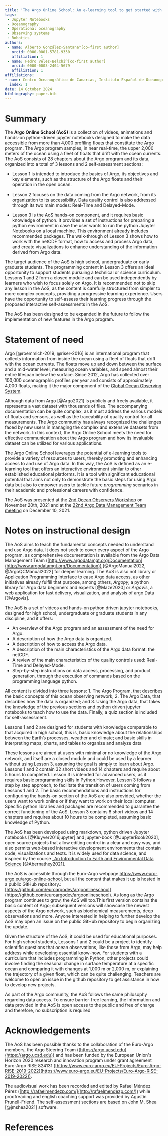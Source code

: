 ```yaml
---
title: 'The Argo Online School: An e-learning tool to get started with Argo'
tags:
 - Jupyter Notebooks
 - Oceanography
 - Operational oceanography
 - Observing systems
 - Robotics
authors:
 - name: Alberto González-Santana^[co-first author]
   orcid: 0000-0001-5781-9330
   affiliation: 1
 - name: Pedro Vélez-Belchí^[co-first author]
   orcid: 0000-0003-2404-5679
   affiliation: 1
affiliations:
- name: Centro Oceanográfico de Canarias, Instituto Español de Oceanografía (IEO - CSIC)
  index: 1
date: 14 October 2024
bibliography: paper.bib
---
```


# Summary

The **Argo Online School (AoS)** is a collection of videos, animations and hands-on python-driven jupyter notebooks designed to make the data accessible from more than 4,000 profiling floats that constitute the Argo program. The Argo program samples, in near real-time, the upper 2,000 meters of the ocean using a fleet of floats that drift with the ocean currents. The AoS consists of 28 chapters about the Argo program and its data, organized into a total of 3 lessons and 2 self-assessment sections:

* Lesson 1 is intended to introduce the basics of Argo, its objectives and key elements, such as the structure of the Argo floats and their operation in the open ocean.

* Lesson 2 focuses on the data coming from the Argo network, from its organization to its accessibility. Data quality control is also addressed through its two main modes: Real-Time and Delayed-Mode.

* Lesson 3 is the AoS hands-on component, and it requires basic knowledge of python. It provides a set of instructions for preparing a python environment in case the user wants to run the python Jupyter Notebooks on a local machine. This environment already includes recommended packages. The walk-through of Lesson 3 shows how to work with the netCDF format, how to access and process Argo data, and create visualizations to enhance understanding of the information derived from Argo data.

The target audience of the AoS is high school, undergraduate or early graduate students. The programming content in Lesson 3 offers an ideal opportunity to support students pursuing a technical or science curriculum. Lessons 1 and 2 form a closed module and can be used independently by learners who wish to focus solely on Argo. It is recommended not to skip any lesson in the AoS, as the content is carefully structured from simpler to more complex concepts, providing a progressive learning experience. Users have the opportunity to self-assess their learning progress through the proposed interactive self-assessments in the AoS.

The AoS has been designed to be expanded in the future to follow the implementation of new features in the Argo program.

# Statement of need

Argo [@roemmich-2019; @riser-2016] is an international program that collects information from inside the ocean using a fleet of floats that drift with the ocean currents. The floats move up and down between the surface and a mid-water level, measuring ocean variables, and spend almost their entire lifespan below the surface. Since 2012, Argo has collected over 100,000 oceanographic profiles per year and consists of approximately 4,000 floats, making it the major component of the [Global Ocean Observing System](https://www.goosocean.org/).

Although data from Argo [@Argo2021] is publicly and freely available, it represents a vast dataset with thousands of files. The accompanying documentation can be quite complex, as it must address the various models of floats and sensors, as well as the traceability of quality control for all measurements. The Argo community has always recognized the challenges faced by new users in managing the complex and extensive datasets from the network. In this context, the Argo Online School meets the need for effective communication about the Argo program and how its invaluable dataset can be utilized for various applications.

The Argo Online School leverages the potential of e-learning tools to provide a variety of resources to users, thereby promoting and enhancing access to and use of Argo data. In this way, the AoS is defined as an e-learning tool that offers an interactive environment similar to other established educational platforms. It is a tool with significant educational potential that aims not only to demonstrate the basic steps for using Argo data but also to empower users to tackle future _programming_ scenarios in their academic and professional careers with confidence.

The AoS was presented at the [2nd Ocean Observers Workshop](https://bit.ly/3pUChmJ) on November 20th, 2021  and at the [22nd Argo Data Management Team meeting](https://bit.ly/3e39rLL) on December 10, 2021.

# Notes on instructional design

The AoS aims to teach the fundamental concepts needed to understand and use Argo data. It does not seek to cover every aspect of the Argo program, as comprehensive documentation is available from the Argo Data Management Team ([http://www.argodatamgt.org/Documentation](http://www.argodatamgt.org/Documentation)) [@ArgoManual2022, @ArgoQCManual2022] for deeper learning. The AoS is also not library or Application Programming Interface to ease Argo data access, as other initiatives already fulfill that purpose, among others, *Argopy*, a python library for Argo data beginners and experts [@Maze2020] or  *ArgoVis*, a web application for fast delivery, visualization, and analysis of argo Data [@Argovis].

The AoS is a set of videos and hands-on python driven jupyter notebooks, designed for high school, undergraduate or graduate students in any discipline, and it offers:

* An overview of the Argo program and an assessment of the need for Argo.
* A description of how the Argo data is organized.
* A description of how to access the Argo data.
* A description of the main characteristics of the Argo data format: the netCDF.
* A review of the main characteristics of the quality controls used: Real-Time and Delayed-Mode.
* Step-by-step instructions on data access, processing, and product generation, through the execution of commands based on the programming language python.

All content is divided into three lessons: 1. The Argo Program, that describes the basic concepts of this ocean observing network; 2. The Argo Data, that describes how the data is organized; and 3. Using the Argo data, that takes the knowledge of the previous sections and python driven jupyter notebooks to teach how to use the data. Finally, a quiz section is included for self-assessment.

Lessons 1 and 2 are designed for students with knowledge comparable to that acquired in high school, this is, basic knowledge about the relationships between the Earth’s processes, weather and climate; and basic skills in interpreting maps, charts, and tables to organize and analyze data

These lessons are aimed at users with minimal or no knowledge of the Argo network, and itself are a closed module and could be used by a learner without using Lesson 3, assuming the goal is simply to learn about Argo. Lessons 1 and 2 contain 32 short videos and 14 chapters and require about 5 hours to completed. Lesson 3 is intended for advanced users, as it requires basic programming skills in Python.However, Lesson 3 follows a step by step approach, to facilitate the transition of users coming from Lessons 1 and 2. The basic recommendations and instructions for configuring the hands-on section of the AoS are also provided, whether the users want to work online or if they want to work on their local computer. Specific python libraries and packages are recommended to guarantee the correct functioning of the AoS. Lesson 3 contains 8 short videos and 14 chapters and requires about 10 hours to be completed, assuming basic knowledge of Python.

The AoS has been developed using markdown, python driven Jupyter notebooks [@Kluyver2016jupyter] and jupyter-book [@JupyterBook2020], open source projects that allow editing control in a clear and easy way, and also permits web-based interactive development environments that contain code, visualizations and texts. It is widely used for data science, and inspired by the course _[An Introduction to Earth and Environmental Data Science](https://earth-env-data-science.github.io/intro.html) [@Abernathey2021]. 

The AoS is accessible through the Euro-Argo webpage https://www.euro-argo.eu/argo-online-school, but all the content that makes it up is hosted in a public GitHub repository.: [https://github.com/euroargodev/argoonlineschool](https://github.com/euroargodev/argoonlineschool). As long as the Argo program continues to grow, the AoS will too.This first version contains the basic content of Argo; subsequent versions will showcase the newest aspects of the Argo network, such as biochemical measurements, deep observations and more. Anyone interested in helping to further develop the AoS may open an issue on the public GitHub repository to begin organizing the update.

Given the structure of the AoS, it could be used for educational purposes. For high school students, Lessons 1 and 2 could be a project to identify scientific questions that ocean observations, like those from Argo, may help address while developing essential know-how.  For students with a curriculum that includes programming in Python, other projects could involve finding the seasonal change in surface temperature at a specific ocean and comparing it with changes at 1,000 m or 2,000 m, or explaining the trajectory of a given float, which can be quite challenging.  Teachers are welcome to open an issue in the github repository to get assistance in how to develop new projects.

As part of the Argo community, the AoS follows the same philosophy regarding data access. To ensure barrier-free learning, the information and data provided in the AoS is open access to the public and free of charge and therefore, no subscription is required

# Acknowledgements

The AoS has been possible thanks to the collaboration of the Euro-Argo members, the Argo Steering Team ([https://argo.ucsd.edu](https://argo.ucsd.edu)) and has been funded by the European Union's Horizon 2020 research and innovation program under grant agreement Euro-Argo RISE 824131 ([https://www.euro-argo.eu/EU-Projects/Euro-Argo-RISE-2019-2022](https://www.euro-argo.eu/EU-Projects/Euro-Argo-RISE-2019-2022)).

The audiovisual work has been recorded and edited by Rafael Méndez Pérez ([http://rafaelmendezp.com/](http://rafaelmendezp.com/)) while proofreading and english coaching support was provided by Agustín Prunell-Friend. The self-assessment sections are based on John M. Shea [@jmshea2021] software.

# References